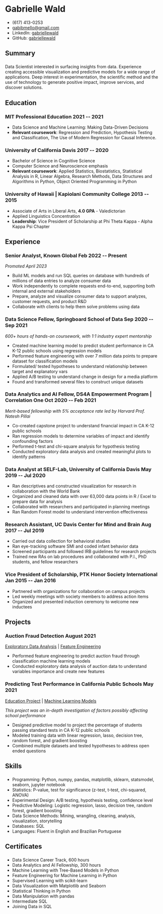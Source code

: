 <!-- The (first) h1 will be used as the <title> of the HTML page -->
# Gabrielle Wald

<!-- The unordered list immediately after the h1 will be formatted on a single
line. It is intended to be used for contact details -->
- (617) 413-0253
- <gabibmello@gmail.com>
- LinkedIn: [gabriellewald](https://www.linkedin.com/in/gabriellewald/)
- GitHub: [gabriellewald](https://github.com/gabriellewald)

<!-- The paragraph after the h1 and ul and before the first h2 is optional. It
is intended to be used for a short summary. -->
## Summary

### <span></span>

Data Scientist interested in surfacing insights from data. Experience creating accessible visualization and predictive models for a wide range of applications. Deep interest in experimentation, the scientific method and the use of technology to generate positive impact, improve services, and discover solutions.

## Education

### <span>MIT Professional Education</span> <span>2021 -- 2021</span>

- Data Science and Machine Learning: Making Data-Driven Decisions
- **Relevant coursework**: Regression and Prediction, Hypothesis Testing and Classification, The Use of Modern Regression for Causal Inference.

### <span>University of California Davis</span> <span>2017 -- 2020</span>

- Bachelor of Science in Cognitive Science
- Computer Science and Neuroscience emphasis
- **Relevant coursework**: Applied Statistics, Biostatistics, Statistical Analysis in R, Linear Algebra, Research Methods, Data Structures and Algorithms in Python, Object Oriented Programming in Python

### <span>University of Hawaii | Kapiolani Community College</span> <span>2013 -- 2015</span>

- Associate of Arts in Liberal Arts, **4.0 GPA** - Valedictorian
- Applied Linguistics Concentration
- **Leadership**: Vice President of Scholarship at Phi Theta Kappa - Alpha Kappa Psi Chapter

## Experience

<!-- You have to wrap the "left" and "right" half of these headings in spans by
hand -->
### <span>Senior Analyst, Known Global</span> <span>Feb 2022 -- Present</span>

*Promoted April 2023*

- Build ML models and run SQL queries on database with hundreds of millions of data entries to analyze consumer data
- Work independently to complete requests end-to-end, supporting both internal and external stakeholders
- Prepare, analyze and visualize consumer data to support analyzes, customer requests, and product R&D
- Collaborate with clients to help them solve problems using data

### <span>Data Science Fellow, Springboard School of Data</span> <span>Sep 2020 -- Sep 2021</span>

*600+ hours of hands-on coursework, with 1:1 industry expert mentorship*

- Created machine learning model to predict student performance in CA K-12 public schools using regression models
- Performed feature engineering with over 7 million data points to prepare dataset for classification models
- Formulated/ tested hypotheses to understand relationship between target and explanatory vars
- Applied A/B testing to understand change in design for a media platform
- Found and transformed several files to construct unique datasets

### <span>Data Analytics and AI Fellow, DS4A Empowerment Program | Correlation One</span> <span>Oct 2020 -- Feb 2021</span>

*Merit-based fellowship with 5% acceptance rate led by Harvard Prof. Natesh Pillai*

- Co-created capstone project to understand financial impact in CA K-12 public schools
- Ran regression models to determine variables of impact and identify confounding factors
- Performed t-test and chi-square analysis for hypothesis testing
- Conducted exploratory data analysis and created meaningful plots to identify patterns

### <span>Data Analyst at SELF-Lab, University of California Davis</span> <span>May 2019 -- Jul 2020</span>

- Ran descriptives and constructed visualization for research in collaboration with the World Bank
- Organized and cleaned data with over 63,000 data points in R / Excel to prepare data for analysis
- Collaborated with researchers and participated in planning meetings
- Ran Random Forest model to understand intervention effectiveness

### <span>Research Assistant, UC Davis Center for Mind and Brain</span> <span>Aug 2017 -- Jul 2019</span>

- Carried out data collection for behavioral studies
- Ran eye-tracking software SMI and coded infant behavior data
- Screened participants and followed IRB guidelines for research projects
- Trained new RAs on lab procedures and collaborated with P.I., PhD students, and fellow researchers

### <span>Vice President of Scholarship, PTK Honor Society International</span> <span>Jan 2015 -- Jan 2016</span>

- Partnered with organizations for collaboration on campus projects
- Led weekly meetings with society members to address action items
- Organized and presented induction ceremony to welcome new inductees

## Projects

### <span>Auction Fraud Detection</span> <span>August 2021</span>

[Exploratory Data Analysis](https://github.com/gabriellewald/auction-fraud-detection/blob/main/notebooks/2_exploratory_data_analysis.ipynb) |
[Feature Engineering](https://github.com/gabriellewald/auction-fraud-detection/blob/main/notebooks/3_feature_engineering.ipynb)

- Performed feature engineering to predict auction fraud through classification machine learning models
- Conducted exploratory data analysis of auction data to understand variables importance and create new features

### <span>Predicting Test Performance in California Public Schools</span> <span>May 2021</span>

[Education Project](https://github.com/gabriellewald/education-project) |
[Machine Learning Models](https://github.com/gabriellewald/education-project/blob/main/notebooks/5_pre_processing_modeling.ipynb)

*This project was an in-depth investigation of factors possibly affecting school performance*

- Designed predictive model to project the percentage of students passing standard tests in CA K-12 public schools
- Modeled training data with linear regression, lasso, decision tree, random forest, and gradient boosting
- Combined multiple datasets and tested hypotheses to address open ended questions

## Skills

### <span></span>

- Programming: Python, numpy, pandas, matplotlib, sklearn, statsmodel, seaborn, jupyter notebook
- Statistics: P-value, test for significance (z-test, t-test, chi-squared, ANOVA)
- Experimental Design: A/B testing, hypothesis testing, confidence level
- Predictive Modeling: Logistic regression, lasso, decision tree, random forest, gradient boosting
- Data Science Methods: Mining, wrangling, cleaning, analysis, visualization, storytelling
- Databases: SQL
- Languages: Fluent in English and Brazilian Portuguese

## Certificates

### <span></span>

- Data Science Career Track, 600 hours
- Data Analytics and AI Fellowship, 300 hours
- Machine Learning with Tree-Based Models in Python
- Feature Engineering for Machine Learning in Python
- Supervised Learning with scikit-learn
- Data Visualization with Matplotlib and Seaborn
- Statistical Thinking in Python
- Data Manipulation with pandas
- Intermediate SQL
- Joining Data in SQL
